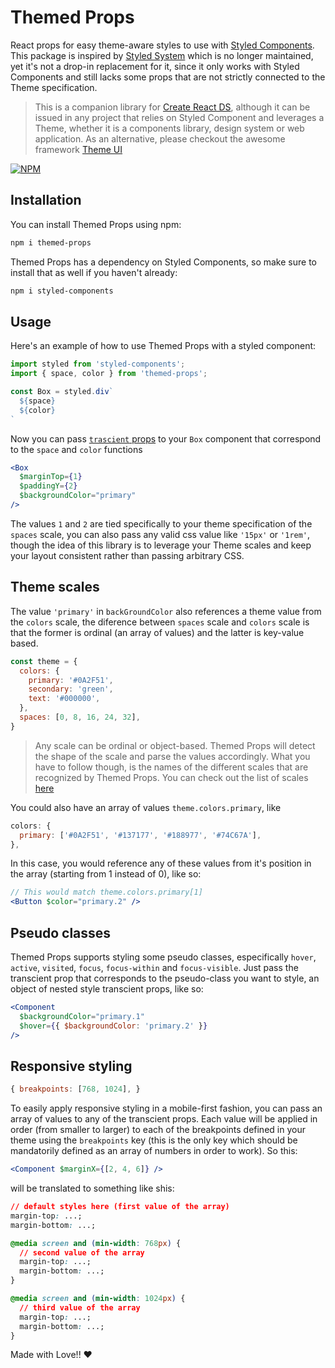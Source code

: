 # Themed Props

React props for easy theme-aware styles to use with [Styled Components](https://styled-components.com/). This package is inspired by [Styled System](https://styled-system.com/) which is no longer maintained, yet it's not a drop-in replacement for it, since it only works with Styled Components and still lacks some props that are not strictly connected to the Theme specification.

> This is a companion library for [Create React DS](https://github.com/fristaildg/create-react-ds), although it can be issued in any project that relies on Styled Component and leverages a Theme, whether it is a components library, design system or web application. As an alternative, please checkout the awesome framework [Theme UI](https://theme-ui.com/)

[![NPM](https://img.shields.io/npm/v/themed-props)](https://www.npmjs.com/package/themed-props)

## Installation

You can install Themed Props using npm:

```sh
npm i themed-props
```

Themed Props has a dependency on Styled Components, so make sure to install that as well if you haven't already:

```sh
npm i styled-components
```

## Usage

Here's an example of how to use Themed Props with a styled component:

```jsx
import styled from 'styled-components';
import { space, color } from 'themed-props';

const Box = styled.div`
  ${space}
  ${color}
`
```
Now you can pass [`trascient` props](https://styled-components.com/docs/faqs#transient-props-since-51) to your `Box` component that correspond to the `space` and `color` functions

```jsx
<Box
  $marginTop={1}
  $paddingY={2}
  $backgroundColor="primary"
/>
```

The values `1` and `2` are tied specifically to your theme specification of the `spaces` scale, you can also pass any valid css value like `'15px'` or `'1rem'`, though the idea of this library is to leverage your Theme scales and keep your layout consistent rather than passing arbitrary CSS.

## Theme scales

The value `'primary'` in `backGroundColor` also references a theme value from the `colors` scale, the diference between `spaces` scale and `colors` scale is that the former is ordinal (an array of values) and the latter is key-value based.

```js
const theme = {
  colors: {
    primary: '#0A2F51',
    secondary: 'green',
    text: '#000000',
  },
  spaces: [0, 8, 16, 24, 32],
}
```

> Any scale can be ordinal or object-based. Themed Props will detect the shape of the scale and parse the values accordingly. What you have to follow though, is the names of the different scales that are recognized by Themed Props. You can check out the list of scales [here](src/mockTheme.ts)

You could also have an array of values `theme.colors.primary`, like

```js
colors: {
  primary: ['#0A2F51', '#137177', '#188977', '#74C67A'],
},
```

In this case, you would reference any of these values from it's position in the array (starting from 1 instead of 0), like so:

```jsx
// This would match theme.colors.primary[1]
<Button $color="primary.2" />
```

## Pseudo classes

Themed Props supports styling some pseudo classes, especifically `hover`, `active`, `visited`, `focus`, `focus-within` and `focus-visible`. Just pass the transcient prop that corresponds to the pseudo-class you want to style, an object of nested style transcient props, like so:

```jsx
<Component
  $backgroundColor="primary.1"
  $hover={{ $backgroundColor: 'primary.2' }}
/>
```

## Responsive styling

```js
{ breakpoints: [768, 1024], }
```

To easily apply responsive styling in a mobile-first fashion, you can pass an array of values to any of the transcient props. Each value will be applied in order (from smaller to larger) to each of the breakpoints defined in your theme using the `breakpoints` key (this is the only key which should be mandatorily defined as an array of numbers in order to work). So this:
```jsx
<Component $marginX={[2, 4, 6]} />
```
will be translated to something like shis:
```css
// default styles here (first value of the array)
margin-top: ...;
margin-bottom: ...;

@media screen and (min-width: 768px) {
  // second value of the array
  margin-top: ...;
  margin-bottom: ...;
}

@media screen and (min-width: 1024px) {
  // third value of the array
  margin-top: ...;
  margin-bottom: ...;
}
```


Made with Love!! ❤️
